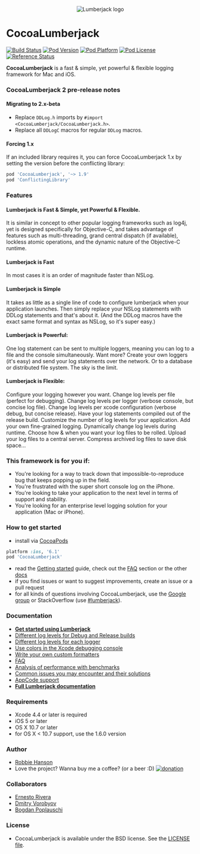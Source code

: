 <p align="center" >
  <img src="LumberjackLogo.png" title="Lumberjack logo" float=left>
</p>

CocoaLumberjack
===============
[![Build Status](http://img.shields.io/travis/CocoaLumberjack/CocoaLumberjack/master.svg?style=flat)](https://travis-ci.org/CocoaLumberjack/CocoaLumberjack)
[![Pod Version](http://img.shields.io/cocoapods/v/CocoaLumberjack.svg?style=flat)](http://cocoadocs.org/docsets/CocoaLumberjack/)
[![Pod Platform](http://img.shields.io/cocoapods/p/CocoaLumberjack.svg?style=flat)](http://cocoadocs.org/docsets/CocoaLumberjack/)
[![Pod License](http://img.shields.io/cocoapods/l/CocoaLumberjack.svg?style=flat)](http://opensource.org/licenses/BSD-3-Clause)
[![Reference Status](https://www.versioneye.com/objective-c/cocoalumberjack/reference_badge.svg?style=flat)](https://www.versioneye.com/objective-c/cocoalumberjack/references)

**CocoaLumberjack** is a fast & simple, yet powerful & flexible logging framework for Mac and iOS.

### CocoaLumberjack 2 pre-release notes

#### Migrating to 2.x-beta

* Replace `DDLog.h` imports by `#import <CocoaLumberjack/CocoaLumberjack.h>`.
* Replace all `DDLogC` macros for regular `DDLog` macros.

#### Forcing 1.x

If an included library requires it, you can force CocoaLumberjack 1.x by setting the version before the conflicting library:

```ruby
pod 'CocoaLumberjack', '~> 1.9'
pod 'ConflictingLibrary'
```

### Features

#### Lumberjack is Fast & Simple, yet Powerful & Flexible.

It is similar in concept to other popular logging frameworks such as log4j, yet is designed specifically for Objective-C, and takes advantage of features such as multi-threading, grand central dispatch (if available), lockless atomic operations, and the dynamic nature of the Objective-C runtime.

#### Lumberjack is Fast

In most cases it is an order of magnitude faster than NSLog.

#### Lumberjack is Simple

It takes as little as a single line of code to configure lumberjack when your application launches. Then simply replace your NSLog statements with DDLog statements and that's about it. (And the DDLog macros have the exact same format and syntax as NSLog, so it's super easy.)

#### Lumberjack is Powerful:

One log statement can be sent to multiple loggers, meaning you can log to a file and the console simultaneously. Want more? Create your own loggers (it's easy) and send your log statements over the network. Or to a database or distributed file system. The sky is the limit.

#### Lumberjack is Flexible:

Configure your logging however you want. Change log levels per file (perfect for debugging). Change log levels per logger (verbose console, but concise log file). Change log levels per xcode configuration (verbose debug, but concise release). Have your log statements compiled out of the release build. Customize the number of log levels for your application. Add your own fine-grained logging. Dynamically change log levels during runtime. Choose how & when you want your log files to be rolled. Upload your log files to a central server. Compress archived log files to save disk space...

### This framework is for you if:

-   You're looking for a way to track down that impossible-to-reproduce bug that keeps popping up in the field.
-   You're frustrated with the super short console log on the iPhone.
-   You're looking to take your application to the next level in terms of support and stability.
-   You're looking for an enterprise level logging solution for your application (Mac or iPhone).

### How to get started
- install via [CocoaPods](http://cocoapods.org)

```ruby
platform :ios, '6.1'
pod 'CocoaLumberjack'
```
- read the [Getting started](Documentation/GettingStarted.md) guide, check out the [FAQ](Documentation/FAQ.md) section or the other [docs](Documentation/)
- if you find issues or want to suggest improvements, create an issue or a pull request
- for all kinds of questions involving CocoaLumberjack, use the [Google group](http://groups.google.com/group/cocoalumberjack) or StackOverflow (use [#lumberjack](http://stackoverflow.com/questions/tagged/lumberjack)).

### Documentation

- **[Get started using Lumberjack](Documentation/GettingStarted.md)**<br/>
- [Different log levels for Debug and Release builds](Documentation/XcodeTricks.md)<br/>
- [Different log levels for each logger](Documentation/PerLoggerLogLevels.md)<br/>
- [Use colors in the Xcode debugging console](Documentation/XcodeColors.md)<br/>
- [Write your own custom formatters](Documentation/CustomFormatters.md)<br/>
- [FAQ](Documentation/FAQ.md)<br/>
- [Analysis of performance with benchmarks](Documentation/Performance.md)<br/>
- [Common issues you may encounter and their solutions](Documentation/ProblemSolution.md)<br/>
- [AppCode support](Documentation/AppCode-support.md)
- **[Full Lumberjack documentation](Documentation/)**<br/>

### Requirements 
- Xcode 4.4 or later is required
- iOS 5 or later
- OS X 10.7 or later
- for OS X < 10.7 support, use the 1.6.0 version

### Author
- [Robbie Hanson](https://github.com/robbiehanson)
- Love the project? Wanna buy me a coffee? (or a beer :D) [![donation](http://www.paypal.com/en_US/i/btn/btn_donate_SM.gif)](https://www.paypal.com/cgi-bin/webscr?cmd=_s-xclick&hosted_button_id=UZRA26JPJB3DA)

### Collaborators
- [Ernesto Rivera](https://github.com/rivera-ernesto)
- [Dmitry Vorobyov](https://github.com/dvor)
- [Bogdan Poplauschi](https://github.com/bpoplauschi)

### License
- CocoaLumberjack is available under the BSD license. See the [LICENSE file](https://github.com/CocoaLumberjack/CocoaLumberjack/blob/master/LICENSE.txt).
